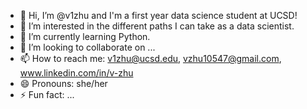 - 👋 Hi, I’m @v1zhu and I'm a first year data science student at UCSD!
- 👀 I’m interested in the different paths I can take as a data scientist. 
- 🌱 I’m currently learning Python.
- 💞️ I’m looking to collaborate on ...
- 📫 How to reach me: v1zhu@ucsd.edu, vzhu10547@gmail.com, www.linkedin.com/in/v-zhu
- 😄 Pronouns: she/her
- ⚡ Fun fact: ...

<!---
v1zhu/v1zhu is a ✨ special ✨ repository because its `README.md` (this file) appears on your GitHub profile.
You can click the Preview link to take a look at your changes.
--->
